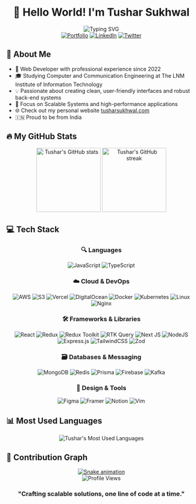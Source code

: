 <!-- <img src="banner_github.png" alt="GitHub Banner" width="100%" /> -->

# <div align="center">👋 Hello World! I'm Tushar Sukhwal</div>

<div align="center">
  <img src="https://readme-typing-svg.herokuapp.com?font=Fira+Code&weight=600&size=24&pause=1000&color=0969DA&center=true&vCenter=true&random=false&width=500&lines=Full+Stack+Web+Developer;Computer+Engineering+Student;Building+Scalable+Systems" alt="Typing SVG" />
</div>

<div align="center">
  <a href="https://tusharsukhwal.com"><img src="https://img.shields.io/badge/Portfolio-0A0A0A?style=for-the-badge&logo=dev.to&logoColor=white" alt="Portfolio" /></a>
  <a href="https://www.linkedin.com/in/tushar-sukhwal-57463a251/"><img src="https://img.shields.io/badge/LinkedIn-0077B5?style=for-the-badge&logo=linkedin&logoColor=white" alt="LinkedIn" /></a>
  <a href="https://x.com/Tushars_071"><img src="https://img.shields.io/badge/Twitter-1DA1F2?style=for-the-badge&logo=twitter&logoColor=white" alt="Twitter" /></a>
</div>

## 📌 About Me

- 🚀 Web Developer with professional experience since 2022
- 🎓 Studying Computer and Communication Engineering at The LNM Institute of Information Technology
- 💡 Passionate about creating clean, user-friendly interfaces and robust back-end systems
- 🔧 Focus on Scalable Systems and high-performance applications
- 🌐 Check out my personal website [tusharsukhwal.com](https://tusharsukhwal.com)
- 🇮🇳 Proud to be from India

## 🔥 My GitHub Stats

<div align="center">
  <img src="https://github-readme-stats.vercel.app/api?username=Tushar-Sukhwal&show_icons=true&theme=tokyonight&hide_border=true" alt="Tushar's GitHub stats" height="170" />
  <img src="https://github-readme-streak-stats.herokuapp.com/?user=Tushar-Sukhwal&theme=tokyonight&hide_border=true" alt="Tushar's GitHub streak" height="170" />
</div>

## 💻 Tech Stack

<div align="center">

### 🔍 Languages
![JavaScript](https://img.shields.io/badge/javascript-%23323330.svg?style=for-the-badge&logo=javascript&logoColor=%23F7DF1E)
![TypeScript](https://img.shields.io/badge/typescript-%23007ACC.svg?style=for-the-badge&logo=typescript&logoColor=white)

### ☁️ Cloud & DevOps
![AWS](https://img.shields.io/badge/AWS-%23FF9900.svg?style=for-the-badge&logo=amazon-aws&logoColor=white)
![S3](https://img.shields.io/badge/S3-%569A31.svg?style=for-the-badge&logo=amazon-s3&logoColor=white)
![Vercel](https://img.shields.io/badge/vercel-%23000000.svg?style=for-the-badge&logo=vercel&logoColor=white)
![DigitalOcean](https://img.shields.io/badge/DigitalOcean-%230167ff.svg?style=for-the-badge&logo=digitalOcean&logoColor=white)
![Docker](https://img.shields.io/badge/docker-%230db7ed.svg?style=for-the-badge&logo=docker&logoColor=white)
![Kubernetes](https://img.shields.io/badge/kubernetes-%23326ce5.svg?style=for-the-badge&logo=kubernetes&logoColor=white)
![Linux](https://img.shields.io/badge/Linux-FCC624?style=for-the-badge&logo=linux&logoColor=black)
![Nginx](https://img.shields.io/badge/nginx-%23009639.svg?style=for-the-badge&logo=nginx&logoColor=white)

### 🛠️ Frameworks & Libraries
![React](https://img.shields.io/badge/react-%2320232a.svg?style=for-the-badge&logo=react&logoColor=%2361DAFB)
![Redux](https://img.shields.io/badge/redux-%23593d88.svg?style=for-the-badge&logo=redux&logoColor=white)
![Redux Toolkit](https://img.shields.io/badge/Redux_Toolkit-%23593d88.svg?style=for-the-badge&logo=redux&logoColor=white)
![RTK Query](https://img.shields.io/badge/RTK_Query-%23593d88.svg?style=for-the-badge&logo=redux&logoColor=white)
![Next JS](https://img.shields.io/badge/Next-black?style=for-the-badge&logo=next.js&logoColor=white)
![NodeJS](https://img.shields.io/badge/node.js-6DA55F?style=for-the-badge&logo=node.js&logoColor=white)
![Express.js](https://img.shields.io/badge/express.js-%23404d59.svg?style=for-the-badge&logo=express&logoColor=%2361DAFB)
![TailwindCSS](https://img.shields.io/badge/tailwindcss-%2338B2AC.svg?style=for-the-badge&logo=tailwind-css&logoColor=white)
![Zod](https://img.shields.io/badge/zod-%234285F4.svg?style=for-the-badge&logo=zod&logoColor=white)

### 🗃️ Databases & Messaging
![MongoDB](https://img.shields.io/badge/MongoDB-%234ea94b.svg?style=for-the-badge&logo=mongodb&logoColor=white)
![Redis](https://img.shields.io/badge/redis-%23DD0031.svg?style=for-the-badge&logo=redis&logoColor=white)
![Prisma](https://img.shields.io/badge/Prisma-2D3748?style=for-the-badge&logo=prisma&logoColor=white)
![Firebase](https://img.shields.io/badge/Firebase-039BE5?style=for-the-badge&logo=Firebase&logoColor=white)
![Kafka](https://img.shields.io/badge/kafka-%23231F20.svg?style=for-the-badge&logo=apache-kafka&logoColor=white)

### 🎨 Design & Tools
![Figma](https://img.shields.io/badge/figma-%23F24E1E.svg?style=for-the-badge&logo=figma&logoColor=white)
![Framer](https://img.shields.io/badge/Framer-black?style=for-the-badge&logo=framer&logoColor=blue)
![Notion](https://img.shields.io/badge/Notion-%23000000.svg?style=for-the-badge&logo=notion&logoColor=white)
![Vim](https://img.shields.io/badge/VIM-%2311AB00.svg?style=for-the-badge&logo=vim&logoColor=white)

</div>

## 📊 Most Used Languages

<div align="center">
  <img src="https://github-readme-stats.vercel.app/api/top-langs/?username=Tushar-Sukhwal&layout=compact&theme=tokyonight&hide_border=true" alt="Tushar's Most Used Languages" />
</div>

## 🐍 Contribution Graph

<div align="center">
  <a href="https://github.com/Tushar-Sukhwal">
    <img src="https://github.com/Tushar-Sukhwal/Tushar-Sukhwal/blob/output/github-contribution-grid-snake.svg" alt="Snake animation" />
  </a>
</div>

<div align="center">
  <img src="https://komarev.com/ghpvc/?username=Tushar-Sukhwal&style=flat-square&color=blue" alt="Profile Views" />
</div>

<div align="center">
  
  ### "Crafting scalable solutions, one line of code at a time."
  
</div>

<!-- 
## 📁 Featured Projects

### [Project Name](Project Link)
Brief description of the project, the technologies used, and any notable features.

### [Project Name](Project Link)
Brief description of the project, the technologies used, and any notable features.
-->